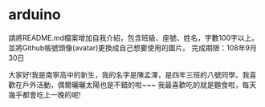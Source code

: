 # arduino
請將README.md檔案增加自我介紹，包含班級、座號、姓名，字數100字以上。並將Github帳號頭像(avatar)更換成自己想要使用的圖片。
完成期限：108年9月30日

大家好!我是南寧高中的新生，我的名字是陳孟澤，是四年三班的八號同學。我喜歡在戶外活動，偶爾曬曬太陽也是不錯的啦~~~
我最喜歡吃的就是麵食啦，每天幾乎都會吃上一晚的呢!
